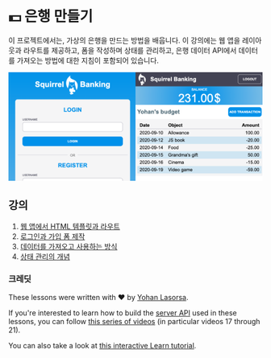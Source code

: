 # :dollar: 은행 만들기

이 프로젝트에서는, 가상의 은행을 만드는 방법을 배웁니다. 이 강의에는 웹 앱을 레이아웃과 라우트를 제공하고, 폼을 작성하며 상태를 관리하고, 은행 데이터 API에서 데이터를 가져오는 방법에 대한 지침이 포함되어 있습니다.

<img src="../images/screen1.png" width="50%" height="auto"/><img src="../images/screen2.png" width="50%" height="auto"/>

## 강의

1. [웹 앱에서 HTML 템플릿과 라우트](../1-template-route/translations/README.ko.md)
2. [로그인과 가입 폼 제작](../2-forms/translations/README.ko.md)
3. [데이터를 가져오고 사용하는 방식](../3-data/translations/README.ko.md)
4. [상태 관리의 개념](../4-state-management/translations/README.ko.md)

### 크레딧

These lessons were written with :hearts: by [Yohan Lasorsa](https://twitter.com/sinedied).

If you're interested to learn how to build the [server API](./api/README) used in these lessons, you can follow [this series of videos](https://aka.ms/NodeBeginner) (in particular videos 17 through 21).

You can also take a look at [this interactive Learn tutorial](https://aka.ms/learn/express-api). 
